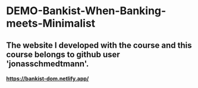 # DEMO-Bankist-When-Banking-meets-Minimalist
## The website I developed with the course and this course belongs to github user 'jonasschmedtmann'.
#### https://bankist-dom.netlify.app/
